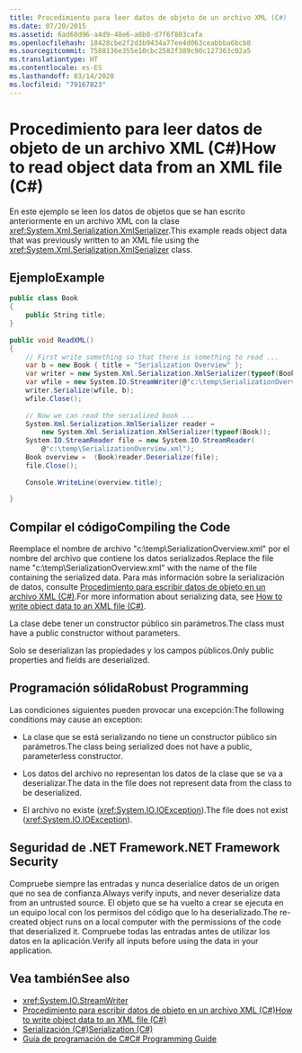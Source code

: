 ```yaml
---
title: Procedimiento para leer datos de objeto de un archivo XML (C#)
ms.date: 07/20/2015
ms.assetid: 6ad60d96-a4d9-48e6-a8b0-d7f6f803cafa
ms.openlocfilehash: 18428cbe2f2d3b9434a77ee4d063ceabbba6bcb8
ms.sourcegitcommit: 7588136e355e10cbc2582f389c90c127363c02a5
ms.translationtype: HT
ms.contentlocale: es-ES
ms.lasthandoff: 03/14/2020
ms.locfileid: "79167823"
---
```

# <a name="how-to-read-object-data-from-an-xml-file-c"></a><span data-ttu-id="2a51b-102">Procedimiento para leer datos de objeto de un archivo XML (C#)</span><span class="sxs-lookup"><span data-stu-id="2a51b-102">How to read object data from an XML file (C#)</span></span>
<span data-ttu-id="2a51b-103">En este ejemplo se leen los datos de objetos que se han escrito anteriormente en un archivo XML con la clase <xref:System.Xml.Serialization.XmlSerializer>.</span><span class="sxs-lookup"><span data-stu-id="2a51b-103">This example reads object data that was previously written to an XML file using the <xref:System.Xml.Serialization.XmlSerializer> class.</span></span>  
  
## <a name="example"></a><span data-ttu-id="2a51b-104">Ejemplo</span><span class="sxs-lookup"><span data-stu-id="2a51b-104">Example</span></span>  
  
```csharp  
public class Book  
{  
    public String title;  
}
  
public void ReadXML()  
{  
    // First write something so that there is something to read ...  
    var b = new Book { title = "Serialization Overview" };  
    var writer = new System.Xml.Serialization.XmlSerializer(typeof(Book));  
    var wfile = new System.IO.StreamWriter(@"c:\temp\SerializationOverview.xml");  
    writer.Serialize(wfile, b);  
    wfile.Close();  
  
    // Now we can read the serialized book ...  
    System.Xml.Serialization.XmlSerializer reader =
        new System.Xml.Serialization.XmlSerializer(typeof(Book));  
    System.IO.StreamReader file = new System.IO.StreamReader(  
        @"c:\temp\SerializationOverview.xml");  
    Book overview =  (Book)reader.Deserialize(file);  
    file.Close();  
  
    Console.WriteLine(overview.title);  
  
}  
```  
  
## <a name="compiling-the-code"></a><span data-ttu-id="2a51b-105">Compilar el código</span><span class="sxs-lookup"><span data-stu-id="2a51b-105">Compiling the Code</span></span>  
<span data-ttu-id="2a51b-106">Reemplace el nombre de archivo "c:\temp\SerializationOverview.xml" por el nombre del archivo que contiene los datos serializados.</span><span class="sxs-lookup"><span data-stu-id="2a51b-106">Replace the file name "c:\temp\SerializationOverview.xml" with the name of the file containing the serialized data.</span></span> <span data-ttu-id="2a51b-107">Para más información sobre la serialización de datos, consulte [Procedimiento para escribir datos de objeto en un archivo XML (C#)](./how-to-write-object-data-to-an-xml-file.md).</span><span class="sxs-lookup"><span data-stu-id="2a51b-107">For more information about serializing data, see [How to write object data to an XML file (C#)](./how-to-write-object-data-to-an-xml-file.md).</span></span>
  
 <span data-ttu-id="2a51b-108">La clase debe tener un constructor público sin parámetros.</span><span class="sxs-lookup"><span data-stu-id="2a51b-108">The class must have a public constructor without parameters.</span></span>  
  
 <span data-ttu-id="2a51b-109">Solo se deserializan las propiedades y los campos públicos.</span><span class="sxs-lookup"><span data-stu-id="2a51b-109">Only public properties and fields are deserialized.</span></span>  
  
## <a name="robust-programming"></a><span data-ttu-id="2a51b-110">Programación sólida</span><span class="sxs-lookup"><span data-stu-id="2a51b-110">Robust Programming</span></span>  
 <span data-ttu-id="2a51b-111">Las condiciones siguientes pueden provocar una excepción:</span><span class="sxs-lookup"><span data-stu-id="2a51b-111">The following conditions may cause an exception:</span></span>  
  
- <span data-ttu-id="2a51b-112">La clase que se está serializando no tiene un constructor público sin parámetros.</span><span class="sxs-lookup"><span data-stu-id="2a51b-112">The class being serialized does not have a public, parameterless constructor.</span></span>  
  
- <span data-ttu-id="2a51b-113">Los datos del archivo no representan los datos de la clase que se va a deserializar.</span><span class="sxs-lookup"><span data-stu-id="2a51b-113">The data in the file does not represent data from the class to be deserialized.</span></span>  
  
- <span data-ttu-id="2a51b-114">El archivo no existe (<xref:System.IO.IOException>).</span><span class="sxs-lookup"><span data-stu-id="2a51b-114">The file does not exist (<xref:System.IO.IOException>).</span></span>  
  
## <a name="net-framework-security"></a><span data-ttu-id="2a51b-115">Seguridad de .NET Framework</span><span class="sxs-lookup"><span data-stu-id="2a51b-115">.NET Framework Security</span></span>  
 <span data-ttu-id="2a51b-116">Compruebe siempre las entradas y nunca deserialice datos de un origen que no sea de confianza.</span><span class="sxs-lookup"><span data-stu-id="2a51b-116">Always verify inputs, and never deserialize data from an untrusted source.</span></span> <span data-ttu-id="2a51b-117">El objeto que se ha vuelto a crear se ejecuta en un equipo local con los permisos del código que lo ha deserializado.</span><span class="sxs-lookup"><span data-stu-id="2a51b-117">The re-created object runs on a local computer with the permissions of the code that deserialized it.</span></span> <span data-ttu-id="2a51b-118">Compruebe todas las entradas antes de utilizar los datos en la aplicación.</span><span class="sxs-lookup"><span data-stu-id="2a51b-118">Verify all inputs before using the data in your application.</span></span>  
  
## <a name="see-also"></a><span data-ttu-id="2a51b-119">Vea también</span><span class="sxs-lookup"><span data-stu-id="2a51b-119">See also</span></span>

- <xref:System.IO.StreamWriter>
- [<span data-ttu-id="2a51b-120">Procedimiento para escribir datos de objeto en un archivo XML (C#)</span><span class="sxs-lookup"><span data-stu-id="2a51b-120">How to write object data to an XML file (C#)</span></span>](./how-to-write-object-data-to-an-xml-file.md)
- [<span data-ttu-id="2a51b-121">Serialización (C#)</span><span class="sxs-lookup"><span data-stu-id="2a51b-121">Serialization (C#)</span></span>](./index.md)
- [<span data-ttu-id="2a51b-122">Guía de programación de C#</span><span class="sxs-lookup"><span data-stu-id="2a51b-122">C# Programming Guide</span></span>](../../index.md)
